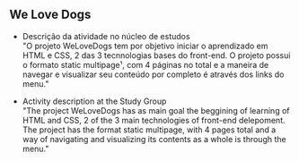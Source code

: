 ## We Love Dogs 
- Descrição da atividade no núcleo de estudos<br>
"O projeto WeLoveDogs tem por objetivo iniciar o aprendizado em HTML e CSS, 2 das 3 tecnnologias bases do front-end. O projeto possui o formato static multipage¹, com 4 páginas no total e a maneira de navegar e visualizar seu 
conteúdo por completo é através dos links do menu."

- Activity description at the Study Group<br>
"The project WeLoveDogs has as main goal the beggining of learning of HTML and CSS, 2 of the 3 main technologies of front-end delepoment. The project has the format static multipage, with 4 pages total and a way of navigating and 
visualizing its contents as a whole is through the menu."
